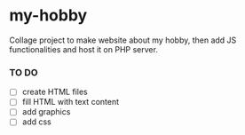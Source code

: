 # my-hobby
Collage project to make website about my hobby, then add JS functionalities and host it on PHP server.

### TO DO
- [ ] create HTML files
- [ ] fill HTML with text content
- [ ] add graphics
- [ ] add css 